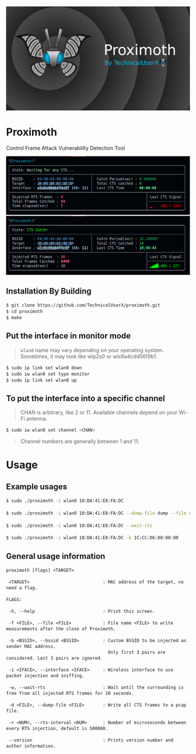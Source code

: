 ![](/images/proximoth_banner.png)
# Proximoth
Control Frame Attack Vulnerability Detection Tool

![](/images/i1.png) 
![](/images/i2.png) 

## Installation By Building

```bash
$ git clone https://github.com/TechnicalUserX/proximoth.git
$ cd proximoth
$ make
```
## Put the interface in monitor mode
> `wlan0` name may vary depending on your operating system.
> Sometimes, it may look like wlp2s0 or wlx6a4cdd56f9b1.
```bash
$ sudo ip link set wlan0 down
$ sudo iw wlan0 set type monitor
$ sudo ip link set wlan0 up

```
## To put the interface into a specific channel
> CHAN is arbitrary, like 2 or 11. Available channels depend on your Wi-Fi antenna.

```bash
$ sudo iw wlan0 set channel <CHAN>
```
> Channel numbers are generally between 1 and 11.


# Usage
## Example usages
```bash
$ sudo ./proximoth -i wlan0 10:DA:41:E8:FA:DC

$ sudo ./proximoth -i wlan0 10:DA:41:E8:FA:DC --dump-file dump --file record

$ sudo ./proximoth -i wlan0 10:DA:41:E8:FA:DC --wait-rts

$ sudo ./proximoth -i wlan0 10:DA:41:E8:FA:DC -b 1C:CC:D6:00:00:00
```
## General usage information
```
proximoth [flags] <TARGET>

 <TARGET>                            : MAC address of the target, no need a flag.

FLAGS:

 -h, --help                          : Print this screen.

 -f <FILE>, --file <FILE>            : File name <FILE> to write measurements after the close of Proximoth.

 -b <BSSID>, --bssid <BSSID>         : Custom BSSID to be injected as sender MAC address.
                                       Only first 3 pairs are considered. Last 3 pairs are ignored.

 -i <IFACE>, --interface <IFACE>     : Wireless interface to use packet injection and sniffing.

 -w, --wait-rts                      : Wait until the surrounding is free from all injected RTS frames for 10 seconds.

 -d <FILE>, --dump-file <FILE>       : Write all CTS frames to a pcap file.

 -r <NUM>, --rts-interval <NUM>      : Number of microseconds between every RTS injection, default is 500000.

 --version                           : Prints version number and author information.
```
